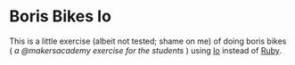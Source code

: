 # Boris Bikes Io

This is a little exercise (albeit not tested; shame on me) of doing 
boris bikes ( _a @makersacademy exercise for the students_ ) using 
[Io](http://iolanguage.org) instead of [Ruby](http://ruby-lang.org).
